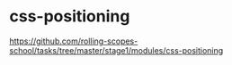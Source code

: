 # css-positioning
https://github.com/rolling-scopes-school/tasks/tree/master/stage1/modules/css-positioning
